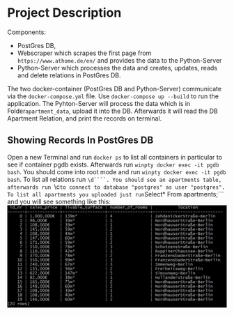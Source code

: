 # Project Description
Components: 
- PostGres DB, 
- Webscraper which scrapes the first page from ```https://www.athome.de/en/``` and provides the data to the Python-Server
- Python-Server which processes the data and creates, updates, reads and delete relations in PostGres DB.

The two docker-container (PostGres DB and Python-Server) communicate via the ```docker-compose.yml``` file. Use ```docker-compose up --build``` to run the application. 
The Pyhton-Server will process the data which is in Folder```apartment_data```, upload it into the DB. Afterwards it will read the DB Apartment Relation, and print the records on terminal.

## Showing Records In PostGres DB
Open a new Terminal and run ```docker ps``` to list all containers in particular to see if container pgdb exists. Afterwards run ```winpty docker exec -it pgdb bash```. You should come into root mode and run ```winpty docker exec -it pgdb bash```. To list all relations run ```\d````. You should see an apartments table, afterwards run ```\c``` to connect to database "postgres" as user "postgres". To list all apartments you uploaded just run ```Select* From apartments;``` and you will see something like this: ![](images/db_records.png)
